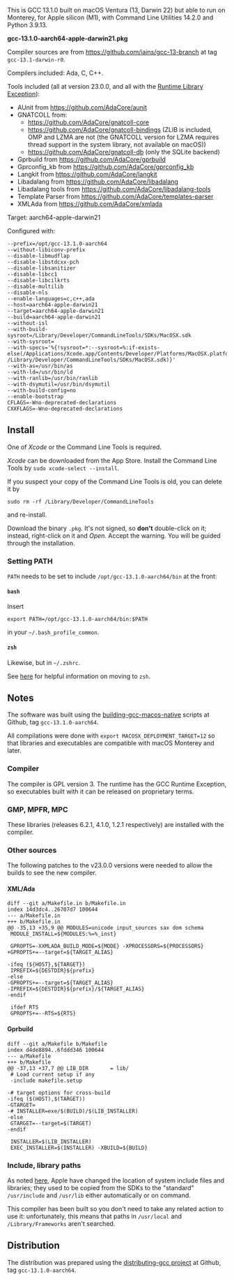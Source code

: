 This is GCC 13.1.0 built on macOS Ventura (13, Darwin 22) but able to run on Monterey, for Apple silicon (M1), with Command Line Utilities 14.2.0 and Python 3.9.13.

**gcc-13.1.0-aarch64-apple-darwin21.pkg**

Compiler sources are from https://github.com/iains/gcc-13-branch at tag `gcc-13.1-darwin-r0`.

Compilers included: Ada, C, C++.

Tools included (all at version 23.0.0, and all with the  [Runtime Library Exception][RLE]):

* AUnit from https://github.com/AdaCore/aunit
* GNATCOLL from:
  * https://github.com/AdaCore/gnatcoll-core
  * https://github.com/AdaCore/gnatcoll-bindings (ZLIB is included, OMP and LZMA are not (the GNATCOLL version for LZMA requires thread support in the system library, not available on macOS))
  * https://github.com/AdaCore/gnatcoll-db (only the SQLite backend)
* Gprbuild from https://github.com/AdaCore/gprbuild
* Gprconfig\_kb from https://github.com/AdaCore/gprconfig_kb
* Langkit from https://github.com/AdaCore/langkit
* Libadalang from https://github.com/AdaCore/libadalang
* Libadalang tools from https://github.com/AdaCore/libadalang-tools
* Template Parser from  https://github.com/AdaCore/templates-parser
* XMLAda from https://github.com/AdaCore/xmlada

Target: aarch64-apple-darwin21

Configured with:
```
--prefix=/opt/gcc-13.1.0-aarch64
--without-libiconv-prefix
--disable-libmudflap
--disable-libstdcxx-pch
--disable-libsanitizer
--disable-libcc1
--disable-libcilkrts
--disable-multilib
--disable-nls
--enable-languages=c,c++,ada
--host=aarch64-apple-darwin21
--target=aarch64-apple-darwin21
--build=aarch64-apple-darwin21
--without-isl
--with-build-sysroot=/Library/Developer/CommandLineTools/SDKs/MacOSX.sdk
--with-sysroot=
--with-specs='%{!sysroot=*:--sysroot=%:if-exists-else(/Applications/Xcode.app/Contents/Developer/Platforms/MacOSX.platform/Developer/SDKs/MacOSX.sdk
/Library/Developer/CommandLineTools/SDKs/MacOSX.sdk)}'
--with-as=/usr/bin/as
--with-ld=/usr/bin/ld
--with-ranlib=/usr/bin/ranlib
--with-dsymutil=/usr/bin/dsymutil
--with-build-config=no
--enable-bootstrap
CFLAGS=-Wno-deprecated-declarations
CXXFLAGS=-Wno-deprecated-declarations
```

[RLE]: http://www.gnu.org/licenses/gcc-exception-faq.html

## Install ##

One of _Xcode_ or the Command Line Tools is required.

_Xcode_ can be downloaded from the App Store.
Install the Command Line Tools by `sudo xcode-select --install`.

If you suspect your copy of the Command Line Tools is old, you can delete it by
```
sudo rm -rf /Library/Developer/CommandLineTools
```
and re-install.

Download the binary `.pkg`. It's not signed, so **don't** double-click on it; instead, right-click on it and _Open_. Accept the warning. You will be guided through the installation.

### Setting PATH ###

`PATH` needs to be set to include `/opt/gcc-13.1.0-aarch64/bin` at the front:

#### `bash` ####

Insert
```
export PATH=/opt/gcc-13.1.0-aarch64/bin:$PATH
```
in your `~/.bash_profile_common`.

#### `zsh` ####

Likewise, but in `~/.zshrc`.

See [here][ZSH] for helpful information on moving to `zsh`.

[ZSH]: https://scriptingosx.com/2019/06/moving-to-zsh/

## Notes ##

The software was built using the [building-gcc-macos-native][BUILDING] scripts at Github, tag `gcc-13.1.0-aarch64`.

All compilations were done with `export MACOSX_DEPLOYMENT_TARGET=12` so that libraries and executables are compatible with macOS Monterey and later.

[BUILDING]:https://github.com/simonjwright/building-gcc-macos-native

### Compiler ###

The compiler is GPL version 3. The runtime has the GCC Runtime Exception, so executables built with it can be released on proprietary terms.

### GMP, MPFR, MPC ###

These libraries (releases 6.2.1, 4.1.0, 1.2.1 respectively) are installed with the compiler.

### Other sources ###

The following patches to the v23.0.0 versions were needed to allow the builds to see the new compiler.

#### XML/Ada ####

```
diff --git a/Makefile.in b/Makefile.in
index 14d3dc4..26707d7 100644
--- a/Makefile.in
+++ b/Makefile.in
@@ -35,13 +35,9 @@ MODULES=unicode input_sources sax dom schema
 MODULE_INSTALL=${MODULES:%=%_inst}
 
 GPROPTS=-XXMLADA_BUILD_MODE=${MODE} -XPROCESSORS=${PROCESSORS}
+GPROPTS+=--target=${TARGET_ALIAS}
 
-ifeq (${HOST},${TARGET})
 IPREFIX=${DESTDIR}${prefix}
-else
-GPROPTS+=--target=${TARGET_ALIAS}
-IPREFIX=${DESTDIR}${prefix}/${TARGET_ALIAS}
-endif
 
 ifdef RTS
 GPROPTS+=--RTS=${RTS}
```

#### Gprbuild ####

```
diff --git a/Makefile b/Makefile
index d4de8894..6fddd346 100644
--- a/Makefile
+++ b/Makefile
@@ -37,13 +37,7 @@ LIB_DIR       = lib/
 # Load current setup if any
 -include makefile.setup
 
-# target options for cross-build
-ifeq ($(HOST),$(TARGET))
-GTARGET=
-# INSTALLER=exe/$(BUILD)/$(LIB_INSTALLER)
-else
 GTARGET=--target=$(TARGET)
-endif
 
 INSTALLER=$(LIB_INSTALLER)
 EXEC_INSTALLER=$(INSTALLER) -XBUILD=${BUILD}
```

### Include, library paths ###

As noted [here][SDKS], Apple have changed the location of system include files and libraries; they used to be copied from the SDKs to the "standard" `/usr/include` and `/usr/lib` either automatically or on command.

This compiler has been built so you don't need to take any related action to use it: unfortunately, this means that paths in `/usr/local` and `/Library/Frameworks` aren't searched.

[SDKS]: https://forward-in-code.blogspot.com/2022/03/which-sdk-choices-choices.html

## Distribution ##

The distribution was prepared using the [distributing-gcc project][DIST] at Github, tag `gcc-13.1.0-aarch64`.

[DIST]: https://github.com/simonjwright/distributing-gcc
